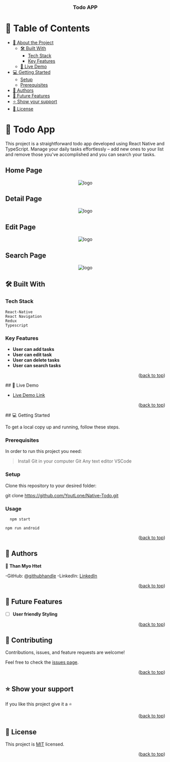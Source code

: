 <a name="readme-top"></a>

<div align="center">
    <br/>

  <h3><b>Todo APP</b></h3>

</div>

<!-- TABLE OF CONTENTS -->

# 📗 Table of Contents

- [📖 About the Project](#about-project)
  - [🛠 Built With](#built-with)
    - [Tech Stack](#tech-stack)
    - [Key Features](#key-features)
  - [🚀 Live Demo](#live-demo)
- [💻 Getting Started](#getting-started)
  - [Setup](#setup)
  - [Prerequisites](#prerequisites)
- [👥 Authors](#authors)
- [🔭 Future Features](#future-features)
- [⭐️ Show your support](#support)
- [📝 License](#license)

<!-- PROJECT DESCRIPTION -->

# 📖 Todo App <a name="about-project"></a>

This project is a straightforward todo app developed using React Native and TypeScript. Manage your daily tasks effortlessly – add new ones to your list and remove those you've accomplished and you can search your tasks.


## Home Page

<div align="center">
  <img src="src/image/home.png" alt="logo"/>
</div>

## Detail Page

<div align="center">
  <img src="src/image/detail.png" alt="logo"/>
</div>

## Edit Page

<div align="center">
  <img src="src/image/edit.png" alt="logo"/>
</div>

## Search Page

<div align="center">
  <img src="src/image/search.png" alt="logo"/>
</div>


## 🛠 Built With <a name="built-with"></a>

### Tech Stack <a name="tech-stack"></a>

```
React-Native
React Navigation
Redux
Typescript
```

<!-- Features -->

### Key Features <a name="key-features"></a>

- **User can add tasks**
- **User can edit task**
- **User can delete tasks**
- **User can search tasks**

<p align="right">(<a href="#readme-top">back to top</a>)</p>
## 🚀 Live Demo <a name="live-demo"></a>

- [Live Demo Link](https://drive.google.com/file/d/1j0fEbcevweNO-k-D4A3T8qcmt6m_Cj3I/view?usp=sharing)

<p align="right">(<a href="#readme-top">back to top</a>)</p>
## 💻 Getting Started <a name="getting-started"></a>

To get a local copy up and running, follow these steps.

### Prerequisites

In order to run this project you need:

> Install Git in your computer Git
> Any text editor VSCode

### Setup

Clone this repository to your desired folder:

git clone https://github.com/YoutLone/Native-Todo.git

### Usage

```
  npm start
```
```
npm run android
```
<p align="right">(<a href="#readme-top">back to top</a>)</p>


## 👥 Authors <a name="authors"></a>

👤 **Than Myo Htet**

-GitHub: [@githubhandle](https://github.com/YoutLone)
-LinkedIn: [LinkedIn](https://linkedin.com/in/than-myo-htet-618b2524b)

<p align="right">(<a href="#readme-top">back to top</a>)</p>

<!-- FUTURE FEATURES -->

## 🔭 Future Features <a name="future-features"></a>

- [ ] **User friendly Styling**

<p align="right">(<a href="#readme-top">back to top</a>)</p>

<!-- CONTRIBUTING -->

## 🤝 Contributing <a name="contributing"></a>

Contributions, issues, and feature requests are welcome!

Feel free to check the [issues page](https://github.com/YoutLone/Native-Todo/issues).

<p align="right">(<a href="#readme-top">back to top</a>)</p>

<!-- SUPPORT -->

## ⭐️ Show your support <a name="support"></a>

If you like this project give it a ⭐️

<p align="right">(<a href="#readme-top">back to top</a>)</p>

<!-- LICENSE -->

## 📝 License <a name="license"></a>

This project is [MIT](./LICENSE) licensed.

<p align="right">(<a href="#readme-top">back to top</a>)</p>
